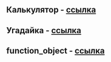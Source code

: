 ## Калькулятор - [ссылка](https://brain-skills.github.io/php/bjs/07_Number_and_string/)
## Угадайка - [ссылка](https://brain-skills.github.io/php/bjs/08_if_else/)
## function_object - [ссылка](https://brain-skills.github.io/php/bjs/10_function_object/)